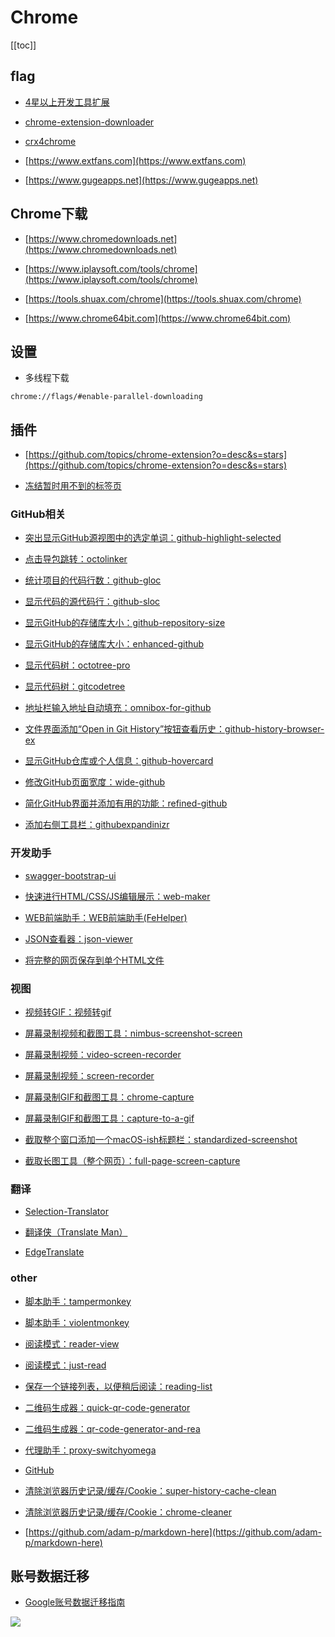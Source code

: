 # Chrome


[[toc]]




## flag

* [4星以上开发工具扩展](https://chrome.google.com/webstore/category/ext/11-web-development?_feature=free&_feature=4stars)

* [chrome-extension-downloader](https://chrome-extension-downloader.com)

* [crx4chrome](https://www.crx4chrome.com)

* [https://www.extfans.com](https://www.extfans.com)

* [https://www.gugeapps.net](https://www.gugeapps.net)


## Chrome下载


* [https://www.chromedownloads.net](https://www.chromedownloads.net)

* [https://www.iplaysoft.com/tools/chrome](https://www.iplaysoft.com/tools/chrome)

* [https://tools.shuax.com/chrome](https://tools.shuax.com/chrome)

* [https://www.chrome64bit.com](https://www.chrome64bit.com)


## 设置

- 多线程下载

```
chrome://flags/#enable-parallel-downloading
```



## 插件

* [https://github.com/topics/chrome-extension?o=desc&s=stars](https://github.com/topics/chrome-extension?o=desc&s=stars)

* [冻结暂时用不到的标签页](https://github.com/deanoemcke/thegreatsuspender)


### GitHub相关

* [突出显示GitHub源视图中的选定单词：github-highlight-selected](https://chrome.google.com/webstore/detail/github-highlight-selected/lhiklbgjcblimmjjflobpncgihagcmbj)

* [点击导包跳转：octolinker](https://chrome.google.com/webstore/detail/octolinker/jlmafbaeoofdegohdhinkhilhclaklkp)

* [统计项目的代码行数：github-gloc](https://chrome.google.com/webstore/detail/github-gloc/kaodcnpebhdbpaeeemkiobcokcnegdki)

* [显示代码的源代码行：github-sloc](https://chrome.google.com/webstore/detail/github-sloc/fkjjjamhihnjmihibcmdnianbcbccpnn)

* [显示GitHub的存储库大小：github-repository-size](https://chrome.google.com/webstore/detail/github-repository-size/apnjnioapinblneaedefcnopcjepgkci)

* [显示GitHub的存储库大小：enhanced-github](https://chrome.google.com/webstore/detail/enhanced-github/anlikcnbgdeidpacdbdljnabclhahhmd)

* [显示代码树：octotree-pro](https://chrome.google.com/webstore/detail/octotree-pro/fjcahddnekkgihjnjnimgiggdmlgcnbc)

* [显示代码树：gitcodetree](https://chrome.google.com/webstore/detail/gitcodetree/inaaldjpdbkaodlmdcplgpoibohcmmlj)

* [地址栏输入地址自动填充：omnibox-for-github](https://chrome.google.com/webstore/detail/omnibox-for-github/jbfhklldhgbomclinhlgbmjjiimafolo)

* [文件界面添加“Open in Git History”按钮查看历史：github-history-browser-ex](https://chrome.google.com/webstore/detail/github-history-browser-ex/laghnmifffncfonaoffcndocllegejnf)

* [显示GitHub仓库或个人信息：github-hovercard](https://chrome.google.com/webstore/detail/github-hovercard/mmoahbbnojgkclgceahhakhnccimnplk)

* [修改GitHub页面宽度：wide-github](https://chrome.google.com/webstore/detail/wide-github/kaalofacklcidaampbokdplbklpeldpj)

* [简化GitHub界面并添加有用的功能：refined-github](https://chrome.google.com/webstore/detail/refined-github/hlepfoohegkhhmjieoechaddaejaokhf)

* [添加右侧工具栏：githubexpandinizr](https://chrome.google.com/webstore/detail/githubexpandinizr/cbehdjjcilgnejbpnjhobkiiggkedfib)


### 开发助手

* [swagger-bootstrap-ui](https://chrome.google.com/webstore/detail/swagger-bootstrap-ui/dhkcgihkeepociepfdeeppmdgbdooahh)

* [快速进行HTML/CSS/JS编辑展示：web-maker](https://chrome.google.com/webstore/detail/web-maker/lkfkkhfhhdkiemehlpkgjeojomhpccnh)

* [WEB前端助手：WEB前端助手(FeHelper)](https://chrome.google.com/webstore/detail/web%E5%89%8D%E7%AB%AF%E5%8A%A9%E6%89%8Bfehelper/pkgccpejnmalmdinmhkkfafefagiiiad)

* [JSON查看器：json-viewer](https://chrome.google.com/webstore/detail/json-viewer/gbmdgpbipfallnflgajpaliibnhdgobh)

* [将完整的网页保存到单个HTML文件](https://github.com/gildas-lormeau/SingleFile)

### 视图

* [视频转GIF：视频转gif](https://chrome.google.com/webstore/detail/%E8%A7%86%E9%A2%91%E8%BD%ACgif/leddonjpeickjppkdpmojghbikcimbca)

* [屏幕录制视频和截图工具：nimbus-screenshot-screen](https://chrome.google.com/webstore/detail/nimbus-screenshot-screen/bpconcjcammlapcogcnnelfmaeghhagj)

* [屏幕录制视频：video-screen-recorder](https://chrome.google.com/webstore/detail/video-screen-recorder/ononjdlajdkflnocgjiihiipagglgpio)

* [屏幕录制视频：screen-recorder](https://chrome.google.com/webstore/detail/screen-recorder/hniebljpgcogalllopnjokppmgbhaden)

* [屏幕录制GIF和截图工具：chrome-capture](https://chrome.google.com/webstore/detail/chrome-capture/ggaabchcecdbomdcnbahdfddfikjmphe)

* [屏幕录制GIF和截图工具：capture-to-a-gif](https://chrome.google.com/webstore/detail/capture-to-a-gif/eapecadlmfblmnfnojebefkbginhggeh)

* [截取整个窗口添加一个macOS-ish标题栏：standardized-screenshot](https://chrome.google.com/webstore/detail/standardized-screenshot/pabdhaakclnechgfhmnhkcbmjobeoope)

* [截取长图工具（整个网页）：full-page-screen-capture](https://chrome.google.com/webstore/detail/full-page-screen-capture/fdpohaocaechififmbbbbbknoalclacl)




### 翻译

* [Selection-Translator](https://github.com/Selection-Translator)

* [翻译侠（Translate Man）](https://github.com/magic-FE/translate-man)

* [EdgeTranslate](https://github.com/EdgeTranslate/EdgeTranslate)



### other

* [脚本助手：tampermonkey](https://chrome.google.com/webstore/detail/tampermonkey/dhdgffkkebhmkfjojejmpbldmpobfkfo)

* [脚本助手：violentmonkey](https://chrome.google.com/webstore/detail/violentmonkey/jinjaccalgkegednnccohejagnlnfdag)

* [阅读模式：reader-view](https://chrome.google.com/webstore/detail/reader-view/iibolhpkjjmoepndefdmdlmbpfhlgjpl)

* [阅读模式：just-read](https://chrome.google.com/webstore/detail/just-read/dgmanlpmmkibanfdgjocnabmcaclkmod)

* [保存一个链接列表，以便稍后阅读：reading-list](https://chrome.google.com/webstore/detail/reading-list/lloccabjgblebdmncjndmiibianflabo)

* [二维码生成器：quick-qr-code-generator](https://chrome.google.com/webstore/detail/quick-qr-code-generator/afpbjjgbdimpioenaedcjgkaigggcdpp)

* [二维码生成器：qr-code-generator-and-rea](https://chrome.google.com/webstore/detail/qr-code-generator-and-rea/hkojjajclkgeijhcmfjcjkddfjpaimek)

* [代理助手：proxy-switchyomega](https://chrome.google.com/webstore/detail/proxy-switchyomega/padekgcemlokbadohgkifijomclgjgif)
* [GitHub](https://github.com/FelisCatus/SwitchyOmega)

* [清除浏览器历史记录/缓存/Cookie：super-history-cache-clean](https://chrome.google.com/webstore/detail/super-history-cache-clean/afelaengidkffdcabnhdoeojoeoonfcn)

* [清除浏览器历史记录/缓存/Cookie：chrome-cleaner](https://chrome.google.com/webstore/detail/chrome-cleaner/lbpddeimojmbpkbfckjpnbpehgnbpnnl)

* [https://github.com/adam-p/markdown-here](https://github.com/adam-p/markdown-here)


## 账号数据迁移

* [Google账号数据迁移指南](https://mabutou.me/archives/266)



![](/images/谷歌账号数据迁移.png)